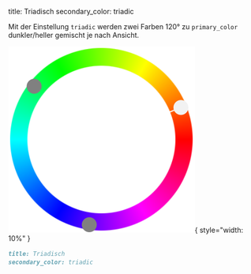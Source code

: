 title: Triadisch
secondary_color: triadic

Mit der Einstellung `triadic` werden zwei Farben 120° zu `primary_color` dunkler/heller gemischt je nach Ansicht.

![](../../../img/sc_triadic.svg){ style="width: 10%" }

```markdown
title: Triadisch
secondary_color: triadic
```
